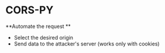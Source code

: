 # CORS-PY
**Automate the request  **
* Select the desired origin
* Send data to the attacker's server  (works only with cookies)
